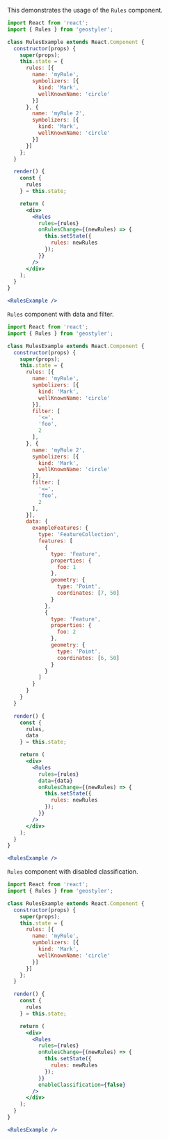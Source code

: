 <!--
 * Released under the BSD 2-Clause License
 *
 * Copyright © 2021-present, terrestris GmbH & Co. KG and GeoStyler contributors
 * All rights reserved.
 *
 * Redistribution and use in source and binary forms, with or without
 * modification, are permitted provided that the following conditions are met:
 *
 * * Redistributions of source code must retain the above copyright notice,
 *   this list of conditions and the following disclaimer.
 *
 * * Redistributions in binary form must reproduce the above copyright notice,
 *   this list of conditions and the following disclaimer in the documentation
 *   and/or other materials provided with the distribution.
 *
 * THIS SOFTWARE IS PROVIDED BY THE COPYRIGHT HOLDERS AND CONTRIBUTORS "AS IS"
 * AND ANY EXPRESS OR IMPLIED WARRANTIES, INCLUDING, BUT NOT LIMITED TO, THE
 * IMPLIED WARRANTIES OF MERCHANTABILITY AND FITNESS FOR A PARTICULAR PURPOSE
 * ARE DISCLAIMED. IN NO EVENT SHALL THE COPYRIGHT HOLDER OR CONTRIBUTORS BE
 * LIABLE FOR ANY DIRECT, INDIRECT, INCIDENTAL, SPECIAL, EXEMPLARY, OR
 * CONSEQUENTIAL DAMAGES (INCLUDING, BUT NOT LIMITED TO, PROCUREMENT OF
 * SUBSTITUTE GOODS OR SERVICES; LOSS OF USE, DATA, OR PROFITS; OR BUSINESS
 * INTERRUPTION) HOWEVER CAUSED AND ON ANY THEORY OF LIABILITY, WHETHER IN
 * CONTRACT, STRICT LIABILITY, OR TORT (INCLUDING NEGLIGENCE OR OTHERWISE)
 * ARISING IN ANY WAY OUT OF THE USE OF THIS SOFTWARE, EVEN IF ADVISED OF THE
 * POSSIBILITY OF SUCH DAMAGE.
 *
-->

This demonstrates the usage of the `Rules` component.

```jsx
import React from 'react';
import { Rules } from 'geostyler';

class RulesExample extends React.Component {
  constructor(props) {
    super(props);
    this.state = {
      rules: [{
        name: 'myRule',
        symbolizers: [{
          kind: 'Mark',
          wellKnownName: 'circle'
        }]
      }, {
        name: 'myRule 2',
        symbolizers: [{
          kind: 'Mark',
          wellKnownName: 'circle'
        }]
      }]
    };
  }

  render() {
    const {
      rules
    } = this.state;

    return (
      <div>
        <Rules
          rules={rules}
          onRulesChange={(newRules) => {
            this.setState({
              rules: newRules
            });
          }}
        />
      </div>
    );
  }
}

<RulesExample />
```

`Rules` component with data and filter.

```jsx
import React from 'react';
import { Rules } from 'geostyler';

class RulesExample extends React.Component {
  constructor(props) {
    super(props);
    this.state = {
      rules: [{
        name: 'myRule',
        symbolizers: [{
          kind: 'Mark',
          wellKnownName: 'circle'
        }],
        filter: [
          '<=',
          'foo',
          2
        ],
      }, {
        name: 'myRule 2',
        symbolizers: [{
          kind: 'Mark',
          wellKnownName: 'circle'
        }],
        filter: [
          '<=',
          'foo',
          2
        ],
      }],
      data: {
        exampleFeatures: {
          type: 'FeatureCollection',
          features: [
            {
              type: 'Feature',
              properties: {
                foo: 1
              },
              geometry: {
                type: 'Point',
                coordinates: [7, 50]
              }
            },
            {
              type: 'Feature',
              properties: {
                foo: 2
              },
              geometry: {
                type: 'Point',
                coordinates: [6, 50]
              }
            }
          ]
        }
      }
    }
  }

  render() {
    const {
      rules,
      data
    } = this.state;

    return (
      <div>
        <Rules
          rules={rules}
          data={data}
          onRulesChange={(newRules) => {
            this.setState({
              rules: newRules
            });
          }}
        />
      </div>
    );
  }
}

<RulesExample />
```

`Rules` component with disabled classification.

```jsx
import React from 'react';
import { Rules } from 'geostyler';

class RulesExample extends React.Component {
  constructor(props) {
    super(props);
    this.state = {
      rules: [{
        name: 'myRule',
        symbolizers: [{
          kind: 'Mark',
          wellKnownName: 'circle'
        }]
      }]
    };
  }

  render() {
    const {
      rules
    } = this.state;

    return (
      <div>
        <Rules
          rules={rules}
          onRulesChange={(newRules) => {
            this.setState({
              rules: newRules
            });
          }}
          enableClassification={false}
        />
      </div>
    );
  }
}

<RulesExample />
```
